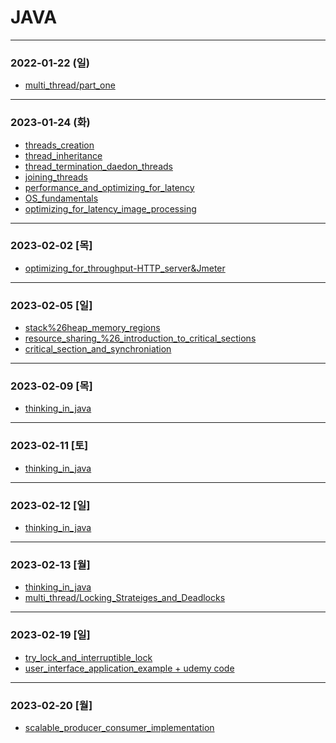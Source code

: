 # JAVA

* * *
### 2022-01-22 (일)
- [multi_thread/part_one](https://github.com/xxx-sj/Today_I_Learned/blob/master/java/multi_thread/part_one.md)
* * *
### 2023-01-24 (화)
- [threads_creation](https://github.com/xxx-sj/Today_I_Learned/blob/master/java/multi_thread/threads_creation.md)
- [thread_inheritance](https://github.com/xxx-sj/Today_I_Learned/blob/master/java/multi_thread/thread_inheritance.md)
- [thread_termination_daedon_threads](https://github.com/xxx-sj/Today_I_Learned/blob/master/java/multi_thread/thread_termination_daedon_threads.md)
- [joining_threads](https://github.com/xxx-sj/Today_I_Learned/blob/master/java/multi_thread/joining_threads.md)
- [performance_and_optimizing_for_latency](https://github.com/xxx-sj/Today_I_Learned/blob/master/java/multi_thread/performance_and_optimizing_for_latency.md)
- [OS_fundamentals](https://github.com/xxx-sj/Today_I_Learned/blob/master/java/multi_thread/OS_fundamentals.md)
- [optimizing_for_latency_image_processing](https://github.com/xxx-sj/Today_I_Learned/blob/master/java/multi_thread/optimizing_for_latency_image_processing.md)
* * * 
### 2023-02-02 [목]
- [optimizing_for_throughput-HTTP_server&Jmeter](https://github.com/xxx-sj/Today_I_Learned/blob/master/java/multi_thread/optimizing_for_throughput-HTTP_server&Jmeter.md)
* * * 
### 2023-02-05 [일]
- [stack%26heap_memory_regions](https://github.com/xxx-sj/Today_I_Learned/blob/master/java/multi_thread/data_sharing_between_thread/stack%26heap_memory_regions.md)
- [resource_sharing_%26_introduction_to_critical_sections](https://github.com/xxx-sj/Today_I_Learned/blob/master/java/multi_thread/data_sharing_between_thread/resource_sharing_%26_introduction_to_critical_sections.md)
- [critical_section_and_synchroniation](https://github.com/xxx-sj/Today_I_Learned/blob/master/java/multi_thread/Concurrency_challengse_and_solutions/critical_section_and_synchroniation.md)
* * *
### 2023-02-09 [목]
- [thinking_in_java](https://github.com/xxx-sj/Today_I_Learned/tree/master/java/books/thinking_in_java)
* * * 
### 2023-02-11 [토]
- [thinking_in_java](https://github.com/xxx-sj/Today_I_Learned/tree/master/java/books/thinking_in_java)
* * * 
### 2023-02-12 [일]
- [thinking_in_java](https://github.com/xxx-sj/Today_I_Learned/tree/master/java/books/thinking_in_java)
* * * 
### 2023-02-13 [월]
- [thinking_in_java](https://github.com/xxx-sj/Today_I_Learned/tree/master/java/books/thinking_in_java)
- [multi_thread/Locking_Strateiges_and_Deadlocks](https://github.com/xxx-sj/Today_I_Learned/blob/master/java/multi_thread/dead_lock/Locking_Strateiges_and_Deadlocks.md)
* * *
### 2023-02-19 [일]
- [try_lock_and_interruptible_lock](https://github.com/xxx-sj/Today_I_Learned/blob/master/java/multi_thread/Reentrant_lock/try_lock_and_interruptible_lock.md)
- [user_interface_application_example + udemy code](https://github.com/xxx-sj/Today_I_Learned/blob/master/java/multi_thread/Reentrant_lock/user_interface_application_example.md)
* * * 
### 2023-02-20 [월]
- [scalable_producer_consumer_implementation](https://github.com/xxx-sj/Today_I_Learned/blob/master/java/multi_thread/Inter-thread_communication/Semaphore/scalable_producer_consumer_implementation.md)
